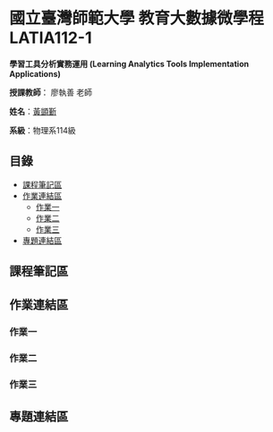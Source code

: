 # 國立臺灣師範大學 教育大數據微學程 LATIA112-1
__學習工具分析實務運用 (Learning Analytics Tools Implementation Applications)__

__授課教師__： 廖執善 老師

__姓名__：[黃顗斳](https://github.com/RexHuang0731/LATIA112-1.git)

__系級__：物理系114級

## 目錄
* [課程筆記區](#課程筆記區)
* [作業連結區](#作業連結區)
  * [作業一](#作業一)
  * [作業二](#作業二)
  * [作業三](#作業三)
* [專題連結區](#專題連結區)

## 課程筆記區

## 作業連結區

### 作業一

### 作業二

### 作業三

## 專題連結區

